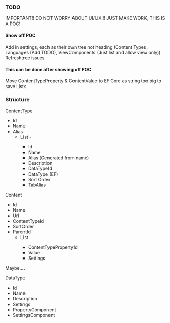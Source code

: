 ### TODO

IMPORTANT!! DO NOT WORRY ABOUT UI/UX!!! JUST MAKE WORK, THIS IS A POC!

#### Show off POC
 
Add in settings, each as their own tree not heading (Content Types, Languages (Add TODO), ViewComponents (Just list and allow view only))  
Refreshtree issues

#### This can be done after showing off POC
Move ContentTypeProperty & ContentValue to EF Core as string too big to save Lists  

### Structure

ContentType
 - Id
 - Name
 - Alias
   - List<ContentTypeProperty> - 
     - Id
     - Name
     - Alias (Generated from name)
     - Description
     - DataTypeId
     - DataType (EF)
     - Sort Order
     - TabAlias

Content
 - Id
 - Name
 - Url
 - ContentTypeId
 - SortOrder
 - ParentId
   - List<ContentValue>
     - ContentTypePropertyId
     - Value
     - Settings
   

Maybe.... 

DataType
 - Id
 - Name
 - Description
 - Settings
 - PropertyComponent
 - SettingsComponent
